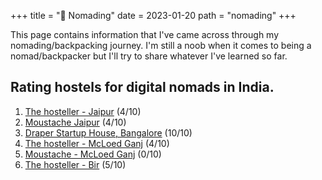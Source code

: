 +++
title = "📍 Nomading"
date = 2023-01-20
path = "nomading"
+++


This page contains information that I've came across through my nomading/backpacking journey. I'm still a noob when it comes to being a nomad/backpacker but I'll try to share whatever I've learned so far.

## Rating hostels for digital nomads in India.
1. [The hosteller - Jaipur](https://www.booking.com/hotel/in/the-hosteller-jaipur.en-gb.html) (4/10)
2. [Moustache Jaipur](https://www.booking.com/hotel/in/the-moustache-jaipur.en-gb.html) (4/10)
3. [Draper Startup House, Bangalore](https://www.booking.com/hotel/in/tribe-theory-startup-hostels-flagship-koramangala.en-gb.html) (10/10)
4. [The hosteller - McLoed Ganj](https://www.booking.com/hotel/in/the-hosteller-mcleodganj-mall-road.en-gb.html) (4/10)
5. [Moustache - McLoed Ganj](https://www.booking.com/hotel/in/moustache-mcleodganj.en-gb.html) (0/10)
6. [The hosteller - Bir](https://www.booking.com/hotel/in/mavro-bir.en-gb.html) (5/10)

<!--

## Places I've been to
[https://www.google.com/maps/d/u/0/edit?mid=1MRYV-6L58k94AcOHktkb2l1GeKMf4DY&usp=sharing](https://www.google.com/maps/d/u/0/edit?mid=1MRYV-6L58k94AcOHktkb2l1GeKMf4DY&usp=sharing)

## Follow my journey on Instagram

[@normievivek](https://www.instagram.com/normievivek/)

-->

